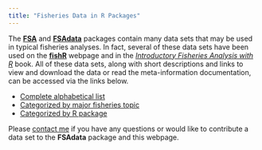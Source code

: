 ```yaml
---
title: "Fisheries Data in R Packages"
---
```


The [**FSA**](https://github.com/droglenc/FSA) and [**FSAdata**](https://github.com/droglenc/FSAdata) packages contain many data sets that may be used in typical fisheries analyses.  In fact, several of these data sets have been used on the [**fishR**](http://derekogle.com/fishR) webpage and in the [*Introductory Fisheries Analysis with R*](http://derekogle.com/IFAR) book.  All of these data sets, along with short descriptions and links to view and download the data or read the meta-information documentation, can be accessed via the links below.

* [Complete alphabetical list](CompleteList.html)
* [Categorized by major fisheries topic](byTopic.html)
* [Categorized by R package](byPackage.html)

Please <a href="mailto:derek@derekogle.com?subject=FSA%20Data">contact me</a> if you have any questions or would like to contribute a data set to the **FSAdata** package and this webpage.
